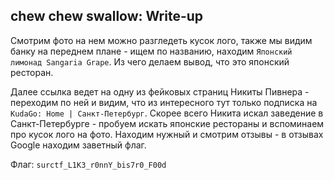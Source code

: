 ## chew chew swallow: Write-up

Смотрим фото на нем можно разгледеть кусок лого, также мы видим банку на переднем плане - ищем по названию, находим `Японский лимонад Sangaria Grape`. Из чего делаем вывод, что это японский ресторан.

Далее ссылка ведет на одну из фейковых страниц Никиты Пивнера - переходим по ней и видим, что из интересного тут только подписка на `KudaGo: Home | Санкт-Петербург`. Скорее всего Никита искал заведение в Санкт-Петербурге - пробуем искать японские рестораны и вспоминаем про кусок лого на фото. Находим нужный и смотрим отзывы - в отзывах Google находим заветный флаг.

Флаг: `surctf_L1K3_r0nnY_bis7r0_F00d`
